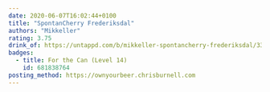 ```yaml
---
date: 2020-06-07T16:02:44+0100
title: "SpontanCherry Frederiksdal"
authors: "Mikkeller"
rating: 3.75
drink_of: https://untappd.com/b/mikkeller-spontancherry-frederiksdal/331435
badges:
  - title: For the Can (Level 14)
    id: 681838764
posting_method: https://ownyourbeer.chrisburnell.com
---
```

